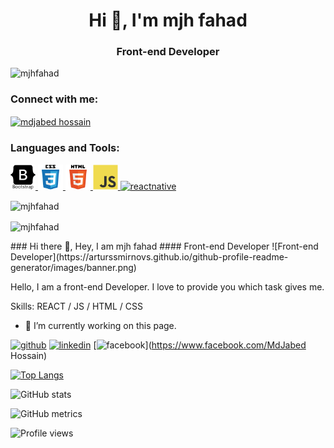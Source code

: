<h1 align="center">Hi 👋, I'm mjh fahad</h1>
<h3 align="center">Front-end Developer</h3>

<p align="left"> <img src="https://komarev.com/ghpvc/?username=mjhfahad&label=Profile%20views&color=0e75b6&style=flat" alt="mjhfahad" /> </p>

<h3 align="left">Connect with me:</h3>
<p align="left">
<a href="https://fb.com/mdjabed hossain" target="blank"><img align="center" src="https://raw.githubusercontent.com/rahuldkjain/github-profile-readme-generator/master/src/images/icons/Social/facebook.svg" alt="mdjabed hossain" height="30" width="40" /></a>
</p>

<h3 align="left">Languages and Tools:</h3>
<p align="left"> <a href="https://getbootstrap.com" target="_blank" rel="noreferrer"> <img src="https://raw.githubusercontent.com/devicons/devicon/master/icons/bootstrap/bootstrap-plain-wordmark.svg" alt="bootstrap" width="40" height="40"/> </a> <a href="https://www.w3schools.com/css/" target="_blank" rel="noreferrer"> <img src="https://raw.githubusercontent.com/devicons/devicon/master/icons/css3/css3-original-wordmark.svg" alt="css3" width="40" height="40"/> </a> <a href="https://www.w3.org/html/" target="_blank" rel="noreferrer"> <img src="https://raw.githubusercontent.com/devicons/devicon/master/icons/html5/html5-original-wordmark.svg" alt="html5" width="40" height="40"/> </a> <a href="https://developer.mozilla.org/en-US/docs/Web/JavaScript" target="_blank" rel="noreferrer"> <img src="https://raw.githubusercontent.com/devicons/devicon/master/icons/javascript/javascript-original.svg" alt="javascript" width="40" height="40"/> </a> <a href="https://reactnative.dev/" target="_blank" rel="noreferrer"> <img src="https://reactnative.dev/img/header_logo.svg" alt="reactnative" width="40" height="40"/> </a> </p>

<p><img align="center" src="https://github-readme-stats.vercel.app/api/top-langs?username=mjhfahad&show_icons=true&locale=en&layout=compact" alt="mjhfahad" /></p>

<p><img align="center" src="https://github-readme-streak-stats.herokuapp.com/?user=mjhfahad&" alt="mjhfahad" /></p>
### Hi there 👋, Hey, I am mjh fahad 
#### Front-end Developer
![Front-end Developer](https://arturssmirnovs.github.io/github-profile-readme-generator/images/banner.png)

Hello, I am a front-end Developer. I love to provide you which task gives me.


Skills:   REACT / JS / HTML / CSS

- 🔭 I’m currently working on this page. 


[<img src='https://cdn.jsdelivr.net/npm/simple-icons@3.0.1/icons/github.svg' alt='github' height='40'>](https://github.com/mjhfahad)  [<img src='https://cdn.jsdelivr.net/npm/simple-icons@3.0.1/icons/linkedin.svg' alt='linkedin' height='40'>](https://www.linkedin.com/in/mjhfahad/)  [<img src='https://cdn.jsdelivr.net/npm/simple-icons@3.0.1/icons/facebook.svg' alt='facebook' height='40'>](https://www.facebook.com/MdJabed Hossain)  

[![Top Langs](https://github-readme-stats.vercel.app/api/top-langs/?username=mjhfahad)](https://github.com/anuraghazra/github-readme-stats)

![GitHub stats](https://github-readme-stats.vercel.app/api?username=mjhfahad&show_icons=true)  

![GitHub metrics](https://metrics.lecoq.io/mjhfahad)  

![Profile views](https://gpvc.arturio.dev/mjhfahad)  
